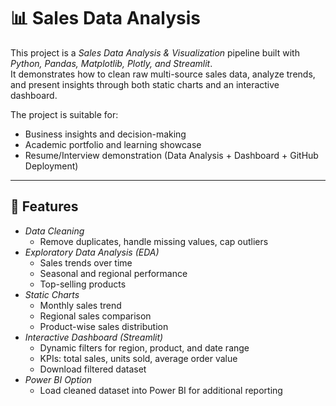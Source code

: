 # 📊 Sales Data Analysis

This project is a *Sales Data Analysis & Visualization* pipeline built with *Python, Pandas, Matplotlib, Plotly, and Streamlit*.  
It demonstrates how to clean raw multi-source sales data, analyze trends, and present insights through both static charts and an interactive dashboard.  

The project is suitable for:
- Business insights and decision-making
- Academic portfolio and learning showcase
- Resume/Interview demonstration (Data Analysis + Dashboard + GitHub Deployment)

---

## 🚀 Features
- *Data Cleaning*
  - Remove duplicates, handle missing values, cap outliers
- *Exploratory Data Analysis (EDA)*
  - Sales trends over time
  - Seasonal and regional performance
  - Top-selling products
- *Static Charts*
  - Monthly sales trend
  - Regional sales comparison
  - Product-wise sales distribution
- *Interactive Dashboard (Streamlit)*
  - Dynamic filters for region, product, and date range
  - KPIs: total sales, units sold, average order value
  - Download filtered dataset
- *Power BI Option*
  - Load cleaned dataset into Power BI for additional reporting

